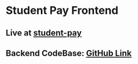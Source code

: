 # Student Pay Frontend

## Live at [student-pay](https://student-pay.sevalla.app)

## Backend CodeBase: [GitHub Link](https://github.com/carnage999-max/student-pay)